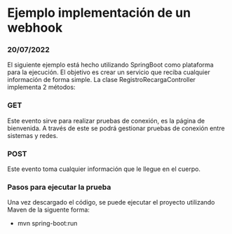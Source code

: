 # Ejemplo implementación de un webhook
### 20/07/2022

El siguiente ejemplo está hecho utilizando SpringBoot como plataforma para la ejecución. 
El objetivo es crear un servicio que reciba cualquier información de forma simple.
La clase RegistroRecargaController implementa 2 métodos:

### GET
Este evento sirve para realizar pruebas de conexión, es la página de bienvenida. 
A través de este se podrá gestionar pruebas de conexión entre sistemas y redes.
### POST
Este evento toma cualquier información que le llegue en el cuerpo.

### Pasos para ejecutar la prueba
Una vez descargado el código, se puede ejecutar el proyecto utilizando Maven de la siguente forma:

- mvn spring-boot:run

